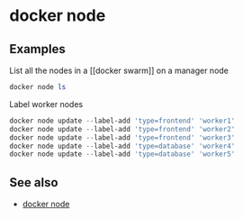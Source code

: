 # docker node

## Examples

List all the nodes in a [[docker swarm]] on a manager node
```powershell
docker node ls
```

Label worker nodes
```powershell
docker node update --label-add 'type=frontend' 'worker1'
docker node update --label-add 'type=frontend' 'worker2'
docker node update --label-add 'type=frontend' 'worker3'
docker node update --label-add 'type=database' 'worker4'
docker node update --label-add 'type=database' 'worker5'
```

## See also

- [docker node](https://docs.docker.com/engine/reference/commandline/node/)